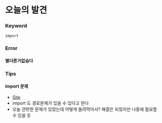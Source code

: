 # 오늘의 발견

### Keyword

`import`



### Error

#### 별다른거없슴다



### Tips

#### import 문제

* [Site](http://brownbears.tistory.com/296)
* import 도 경로문제가 있을 수 있다고 한다
* 오늘 관련한 문제가 있었는데 어떻게 돌려막아서? 해결은 되었지만 나중에 필요할 수 있을 듯